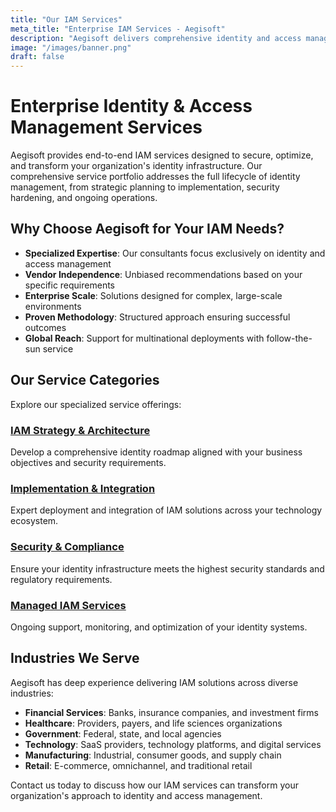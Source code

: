 ```yaml
---
title: "Our IAM Services"
meta_title: "Enterprise IAM Services - Aegisoft"
description: "Aegisoft delivers comprehensive identity and access management services for enterprise organizations, from strategy to implementation and managed services."
image: "/images/banner.png"
draft: false
---
```


# Enterprise Identity & Access Management Services

Aegisoft provides end-to-end IAM services designed to secure, optimize, and transform your organization's identity infrastructure. Our comprehensive service portfolio addresses the full lifecycle of identity management, from strategic planning to implementation, security hardening, and ongoing operations.

## Why Choose Aegisoft for Your IAM Needs?

- **Specialized Expertise**: Our consultants focus exclusively on identity and access management
- **Vendor Independence**: Unbiased recommendations based on your specific requirements
- **Enterprise Scale**: Solutions designed for complex, large-scale environments
- **Proven Methodology**: Structured approach ensuring successful outcomes
- **Global Reach**: Support for multinational deployments with follow-the-sun service

## Our Service Categories

Explore our specialized service offerings:

### [IAM Strategy & Architecture](/services/strategy-architecture/)
Develop a comprehensive identity roadmap aligned with your business objectives and security requirements.

### [Implementation & Integration](/services/implementation-integration/)
Expert deployment and integration of IAM solutions across your technology ecosystem.

### [Security & Compliance](/services/security-compliance/)
Ensure your identity infrastructure meets the highest security standards and regulatory requirements.

### [Managed IAM Services](/services/managed-services/)
Ongoing support, monitoring, and optimization of your identity systems.

## Industries We Serve

Aegisoft has deep experience delivering IAM solutions across diverse industries:

- **Financial Services**: Banks, insurance companies, and investment firms
- **Healthcare**: Providers, payers, and life sciences organizations
- **Government**: Federal, state, and local agencies
- **Technology**: SaaS providers, technology platforms, and digital services
- **Manufacturing**: Industrial, consumer goods, and supply chain
- **Retail**: E-commerce, omnichannel, and traditional retail

Contact us today to discuss how our IAM services can transform your organization's approach to identity and access management.
